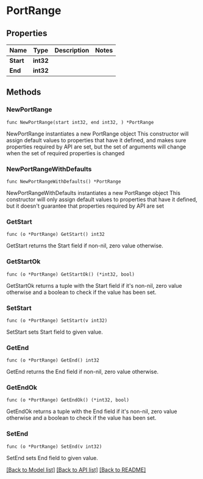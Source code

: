 # PortRange

## Properties

Name | Type | Description | Notes
------------ | ------------- | ------------- | -------------
**Start** | **int32** |  | 
**End** | **int32** |  | 

## Methods

### NewPortRange

`func NewPortRange(start int32, end int32, ) *PortRange`

NewPortRange instantiates a new PortRange object
This constructor will assign default values to properties that have it defined,
and makes sure properties required by API are set, but the set of arguments
will change when the set of required properties is changed

### NewPortRangeWithDefaults

`func NewPortRangeWithDefaults() *PortRange`

NewPortRangeWithDefaults instantiates a new PortRange object
This constructor will only assign default values to properties that have it defined,
but it doesn't guarantee that properties required by API are set

### GetStart

`func (o *PortRange) GetStart() int32`

GetStart returns the Start field if non-nil, zero value otherwise.

### GetStartOk

`func (o *PortRange) GetStartOk() (*int32, bool)`

GetStartOk returns a tuple with the Start field if it's non-nil, zero value otherwise
and a boolean to check if the value has been set.

### SetStart

`func (o *PortRange) SetStart(v int32)`

SetStart sets Start field to given value.


### GetEnd

`func (o *PortRange) GetEnd() int32`

GetEnd returns the End field if non-nil, zero value otherwise.

### GetEndOk

`func (o *PortRange) GetEndOk() (*int32, bool)`

GetEndOk returns a tuple with the End field if it's non-nil, zero value otherwise
and a boolean to check if the value has been set.

### SetEnd

`func (o *PortRange) SetEnd(v int32)`

SetEnd sets End field to given value.



[[Back to Model list]](../README.md#documentation-for-models) [[Back to API list]](../README.md#documentation-for-api-endpoints) [[Back to README]](../README.md)



